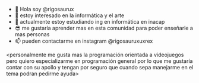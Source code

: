 - 👋 Hola soy @rigosaurux
- 👀 estoy interesado en la informática y el arte
- 🌱 actualmente estoy estudiando ing en informática en inacap
- 😎 me gustaría aprender mas en esta comunidad para poder enseñarle a mas personas
- 📫 pueden contactarme en instagram @rigosauruxuxrex

<personalmente me gusta mas la programación orientada a videojuegos pero quiero especializarme en programación general por lo que me gustaría contar con su apollo y tengan por seguro que cuando sepa manejarme en el tema podran pedirme ayuda>
